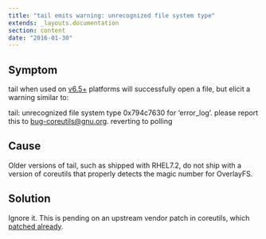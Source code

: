 ```yaml
---
title: "tail emits warning: unrecognized file system type"
extends: _layouts.documentation
section: content
date: "2016-01-30"
---
```


## Symptom

tail when used on [v6.5+](/docs/platform/determining-platform-version/) platforms will successfully open a file, but elicit a warning similar to:

tail: unrecognized file system type 0x794c7630 for ‘error\_log’. please report this to bug-coreutils@gnu.org. reverting to polling

## Cause

Older versions of tail, such as shipped with RHEL7.2, do not ship with a version of coreutils that properly detects the magic number for OverlayFS.

## Solution

Ignore it. This is pending on an upstream vendor patch in coreutils, which [patched already](http://git.savannah.gnu.org/gitweb/?p=coreutils.git;a=commitdiff;h=v8.24-111-g1118f32).
